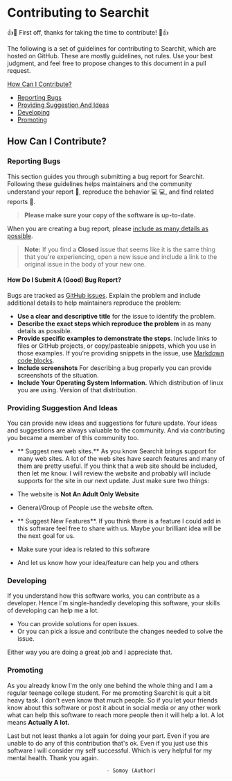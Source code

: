 # Contributing to Searchit

:+1::tada: First off, thanks for taking the time to contribute! :tada::+1:

The following is a set of guidelines for contributing to Searchit, which are hosted on GitHub. These are mostly guidelines, not rules. Use your best judgment, and feel free to propose changes to this document in a pull request.


[How Can I Contribute?](#how-can-i-contribute)
  * [Reporting Bugs](#reporting-bugs)
  * [Providing Suggestion And Ideas](#providing-suggestion-and-ideas)
  * [Developing](#developing)
  * [Promoting](#promoting)


 ## How Can I Contribute?

### Reporting Bugs

This section guides you through submitting a bug report for Searchit. Following these guidelines helps maintainers and the community understand your report :pencil:, reproduce the behavior :computer: :computer:, and find related reports :mag_right:.

> **Please make sure your copy of the software is up-to-date.**

When you are creating a bug report, please [include as many details as possible](#how-do-i-submit-a-good-bug-report).

> **Note:** If you find a **Closed** issue that seems like it is the same thing that you're experiencing, open a new issue and include a link to the original issue in the body of your new one.


#### How Do I Submit A (Good) Bug Report?

Bugs are tracked as [GitHub issues](https://guides.github.com/features/issues/).
Explain the problem and include additional details to help maintainers reproduce the problem:

* **Use a clear and descriptive title** for the issue to identify the problem.
* **Describe the exact steps which reproduce the problem** in as many details as possible.
* **Provide specific examples to demonstrate the steps**. Include links to files or GitHub projects, or copy/pasteable snippets, which you use in those examples. If you're providing snippets in the issue, use [Markdown code blocks](https://help.github.com/articles/markdown-basics/#multiple-lines).
* **Include screenshots** For describing a bug properly you can provide screenshots of the situation.
* **Include Your Operating System Information.** Which distribution of linux you are using. Version of that distribution.

### Providing Suggestion And Ideas

You can provide new ideas and suggestions for future update.
Your ideas and suggestions are always valuable to the community. And via contributing you became a member of this community too.

* ** Suggest new web sites.** As you know Searchit brings support for many web sites. A lot of the web sites have search features and many of them are pretty useful. If you think that a web site should be included, then let me know. I will review the website and probably will include supports for the site in our next update. Just make sure two things:
 * The website is **Not An Adult Only Website**
 * General/Group of People use the website often.


* ** Suggest New Features**. If you think there is a feature I could add in this software feel free to share with us. Maybe your brilliant idea will be the next goal for us.
 * Make sure your idea is related to this software
 * And let us know how your idea/feature can help you and others

### Developing

If you understand how this software works, you can contribute as a developer. Hence I'm single-handedly developing this software, your skills of developing can help me a lot.
 * You can provide solutions for open issues.
 * Or you can pick a issue and contribute the changes needed to solve the issue.

Either way you are doing a great job and I appreciate that.

### Promoting

As you already know I'm the only one behind the whole thing and I am a regular teenage college student. For me promoting Searchit is quit a bit heavy task. I don't even know that much people. So if you let your friends know about this software or post it about in social media or any other work what can help this software to reach more people then it will help a lot. A lot means **Actually A lot.**


Last but not least thanks a lot again for doing your part. Even if you are unable to do any of this contribution that's ok. Even if you just use this software I will consider my self successful. Which is very helpful for my mental health. Thank you again.

                                    - Somoy (Author)
